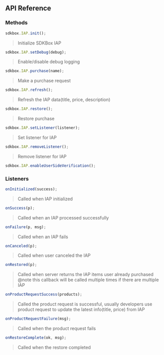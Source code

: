 ## API Reference

### Methods
```javascript
sdkbox.IAP.init();
```
> Initialize SDKBox IAP

```javascript
sdkbox.IAP.setDebug(debug);
```
> Enable/disable debug logging

```javascript
sdkbox.IAP.purchase(name);
```
> Make a purchase request

```javascript
sdkbox.IAP.refresh();
```
> Refresh the IAP data(title, price, description)

```javascript
sdkbox.IAP.restore();
```
> Restore purchase

```javascript
sdkbox.IAP.setListener(listener);
```
> Set listener for IAP

```javascript
sdkbox.IAP.removeListener();
```
> Remove listener for IAP

```javascript
sdkbox.IAP.enableUserSideVerification();
```


### Listeners
```javascript
onInitialized(success);
```
> Called when IAP initialized

```javascript
onSuccess(p);
```
> Called when an IAP processed successfully

```javascript
onFailure(p, msg);
```
> Called when an IAP fails

```javascript
onCanceled(p);
```
> Called when user canceled the IAP

```javascript
onRestored(p);
```
> Called when server returns the IAP items user already purchased
@note this callback will be called multiple times if there are multiple IAP

```javascript
onProductRequestSuccess(products);
```
> Called the product request is successful, usually developers use product request to update the latest info(title, price) from IAP

```javascript
onProductRequestFailure(msg);
```
> Called when the product request fails

```javascript
onRestoreComplete(ok, msg);
```
> Called when the restore completed


